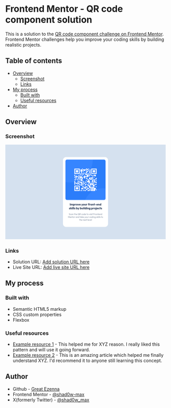 # Frontend Mentor - QR code component solution

This is a solution to the [QR code component challenge on Frontend Mentor](https://www.frontendmentor.io/challenges/qr-code-component-iux_sIO_H). Frontend Mentor challenges help you improve your coding skills by building realistic projects. 

## Table of contents

- [Overview](#overview)
  - [Screenshot](#screenshot)
  - [Links](#links)
- [My process](#my-process)
  - [Built with](#built-with) 
  - [Useful resources](#useful-resources)
- [Author](#author) 

## Overview

### Screenshot

![](images/screenshot.png) 

### Links

- Solution URL: [Add solution URL here](https://your-solution-url.com)
- Live Site URL: [Add live site URL here](https://your-live-site-url.com)

## My process

### Built with

- Semantic HTML5 markup
- CSS custom properties
- Flexbox    

### Useful resources

- [Example resource 1](https://www.example.com) - This helped me for XYZ reason. I really liked this pattern and will use it going forward.
- [Example resource 2](https://www.example.com) - This is an amazing article which helped me finally understand XYZ. I'd recommend it to anyone still learning this concept. 

## Author

- Github - [Great Ezenna](https://github.com/shad0w-max)
- Frontend Mentor - [@shad0w-max](https://www.frontendmentor.io/profile/shad0w-max)
- X(formerly Twitter) - [@shad0w_max](https://x.com/shad0w_max) 